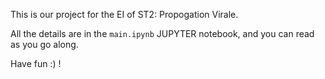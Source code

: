 This is our project for the EI of ST2: Propogation Virale.
 
All the details are in the `main.ipynb` JUPYTER notebook, and you can read as you go along. 

Have fun :) !
    
